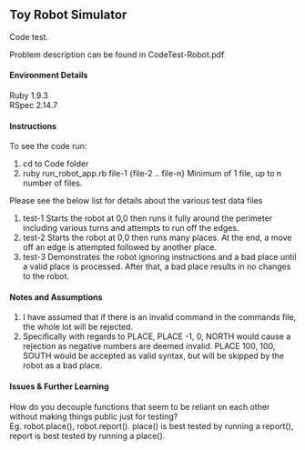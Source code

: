 ## Toy Robot Simulator

Code test.

Problem description can be found in CodeTest-Robot.pdf

#### Environment Details

Ruby 1.9.3  
RSpec 2.14.7  

#### Instructions

To see the code run:

1. cd to Code folder
2. ruby run_robot_app.rb file-1 {file-2 .. file-n} Minimum of 1 file, up to n number of files.

Please see the below list for details about the various test data files

1. test-1 Starts the robot at 0,0 then runs it fully around the perimeter including various turns and attempts to run off the edges.
1. test-2 Starts the robot at 0,0 then runs many places. At the end, a move off an edge is attempted followed by another place.
1. test-3 Demonstrates the robot ignoring instructions and a bad place until a valid place is processed. After that, a bad place results in no changes to the robot.

#### Notes and Assumptions

1. I have assumed that if there is an invalid command in the commands file, the whole lot will be rejected.
1. Specifically with regards to PLACE, PLACE -1, 0, NORTH would cause a rejection as negative numbers are deemed invalid. PLACE 100, 100, SOUTH would be accepted as valid syntax, but will be skipped by the robot as a bad place.

#### Issues & Further Learning

How do you decouple functions that seem to be reliant on each other without making things public just for testing?  
Eg. robot.place(), robot.report(). place() is best tested by running a report(), report is best tested by running a place().